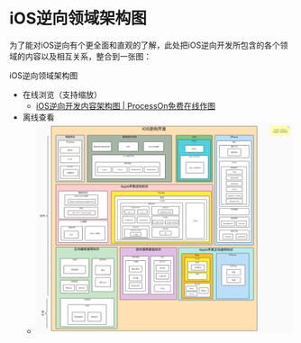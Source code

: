 # iOS逆向领域架构图

为了能对iOS逆向有个更全面和直观的了解，此处把iOS逆向开发所包含的各个领域的内容以及相互关系，整合到一张图：

iOS逆向领域架构图

* 在线浏览（支持缩放）
  * [iOS逆向开发内容架构图 | ProcessOn免费在线作图](https://www.processon.com/view/link/629ea9847d9c081ef425b111)
* 离线查看
  * ![ios_re_field_arch](../assets/img/ios_re_field_arch.jpg)
